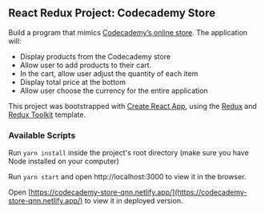 ## React Redux Project: Codecademy Store

Build a program that mimics [Codecademy’s online store](https://shop.codecademy.com/). The application will:
- Display products from the Codecademy store
- Allow user to add products to their cart. 
- In the cart, allow user adjust the quantity of each item
- Display total price at the bottom
- Allow user choose the currency for the entire application

This project was bootstrapped with [Create React App](https://github.com/facebook/create-react-app), using the [Redux](https://redux.js.org/) and [Redux Toolkit](https://redux-toolkit.js.org/) template.

### Available Scripts
Run `yarn install` inside the project's root directory (make sure you have Node installed on your computer)

Run `yarn start` and open http://localhost:3000 to view it in the browser.

Open [https://codecademy-store-qnn.netlify.app/](https://codecademy-store-qnn.netlify.app/) to view it in deployed version. 
